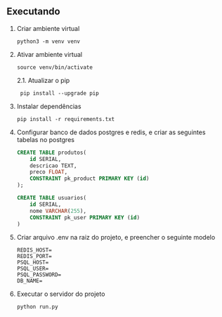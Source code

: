 ## Executando
1. Criar ambiente virtual
    ```
    python3 -m venv venv
    ```
2. Ativar ambiente virtual
    ```
    source venv/bin/activate
    ```
   2.1. Atualizar o pip
   ```
    pip install --upgrade pip
    ```
3. Instalar dependências
    ```
    pip install -r requirements.txt
    ```
4. Configurar banco de dados postgres e redis, e criar as seguintes tabelas no postgres
    ```sql
    CREATE TABLE produtos(
        id SERIAL,
        descricao TEXT,
        preco FLOAT,
        CONSTRAINT pk_product PRIMARY KEY (id)
    );
    
    CREATE TABLE usuarios(
        id SERIAL,
        nome VARCHAR(255),
        CONSTRAINT pk_user PRIMARY KEY (id)
    )
    ```

5. Criar arquivo .env na raiz do projeto, e preencher o seguinte modelo
    ```
    REDIS_HOST=
    REDIS_PORT=
    PSQL_HOST=
    PSQL_USER=
    PSQL_PASSWORD=
    DB_NAME=
    ``` 
6. Executar o servidor do projeto
    ```
    python run.py
    ```

